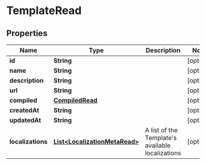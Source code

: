 
# TemplateRead

## Properties
Name | Type | Description | Notes
------------ | ------------- | ------------- | -------------
**id** | **String** |  |  [optional]
**name** | **String** |  |  [optional]
**description** | **String** |  |  [optional]
**url** | **String** |  |  [optional]
**compiled** | [**CompiledRead**](CompiledRead.md) |  |  [optional]
**createdAt** | **String** |  |  [optional]
**updatedAt** | **String** |  |  [optional]
**localizations** | [**List&lt;LocalizationMetaRead&gt;**](LocalizationMetaRead.md) | A list of the Template&#39;s available localizations |  [optional]



